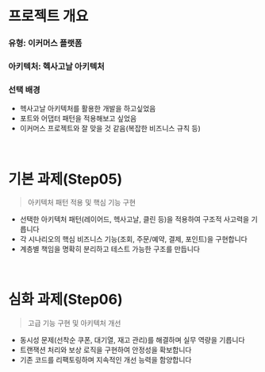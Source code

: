 # 프로젝트 개요
### 유형: 이커머스 플랫폼
### 아키텍처: 헥사고날 아키텍처

### 선택 배경

- 헥사고날 아키텍처를 활용한 개발을 하고싶었음
- 포트와 어댑터 패턴을 적용해보고 싶었음
- 이커머스 프로젝트와 잘 맞을 것 같음(복잡한 비즈니스 규칙 등)

<br>

# 기본 과제(Step05)

> 아키텍처 패턴 적용 및 핵심 기능 구현

- 선택한 아키텍처 패턴(레이어드, 헥사고날, 클린 등)을 적용하여 구조적 사고력을 기릅니다
- 각 시나리오의 핵심 비즈니스 기능(조회, 주문/예약, 결제, 포인트)을 구현합니다
- 계층별 책임을 명확히 분리하고 테스트 가능한 구조를 만듭니다

<br>

# 심화 과제(Step06)

> 고급 기능 구현 및 아키텍처 개선

- 동시성 문제(선착순 쿠폰, 대기열, 재고 관리)를 해결하며 실무 역량을 기릅니다
- 트랜잭션 처리와 보상 로직을 구현하여 안정성을 확보합니다
- 기존 코드를 리팩토링하며 지속적인 개선 능력을 함양합니다